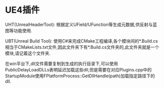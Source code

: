 # UE4插件

UHT(UnrealHeaderTool): 根据定义UField/UFunction等生成元数据,供反射与蓝图等功能使用.

UBT(Unreal Build Tool): 使用C#来完成CMake工程编译,各个模块间的*.Build.cs相当于CMakeLists.txt文件,因此文件夹下有*.Build.cs文件夹的,此文件夹就是一个模块,请记着这个文件夹.

在win平台下,dll文件需要复制到生成的执行目录下,可以使用PublicDelayLoadDLLs表明延迟加载这些dll,但是需要在对应Plugins.cpp中的StartupModule使用FPlatformProcess::GetDllHandle(path)加载指定路径下的dll.
